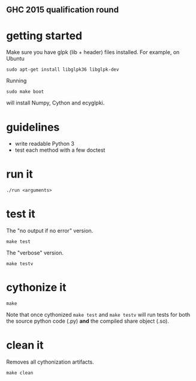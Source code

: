 ## GHC 2015 qualification round

# getting started

Make sure you have glpk (lib + header) files installed.
For example, on Ubuntu

	sudo apt-get install libglpk36 libglpk-dev

Running

	sudo make boot

will install Numpy, Cython and ecyglpki.

# guidelines

  - write readable Python 3
  - test each method with a few doctest

# run it

	./run <arguments>

# test it

The "no output if no error" version.

	make test

The "verbose" version.

	make testv

# cythonize it

	make

Note that once cythonized `make test` and `make testv` will run tests for both
the source python code (.py) **and** the compiled share object (.so).

# clean it

Removes all cythonization artifacts.

	make clean
